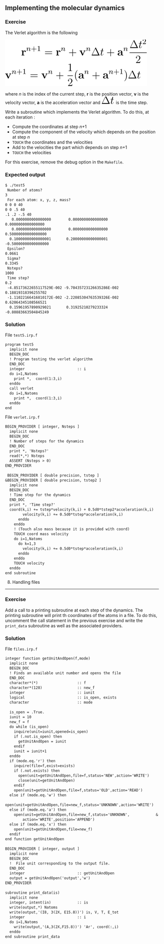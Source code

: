 Implementing the molecular dynamics
-----------------------------------

### Exercise

The Verlet algorithm is the following

![Verlet algorithm](EqVerlet.svg)

where *n* is the index of the current step, **r** is the position vector, **v**
is the velocity vector, **a** is the acceleration vector and 
![delta_t](EqDeltaT.svg) is the time step.

Write a subroutine which implements the Verlet algorithm. To do this,
at each iteration :
- Compute the coordinates at step *n*+1
- Compute the component of the velocity which depends on the position at step
  *n*
- ``TOUCH`` the coordinates and the velocities
- Add to the velocities the part which depends on step *n*+1
- ``TOUCH`` the velocities

For this exercise, remove the debug option in the ``Makefile``.

### Expected output

``` text
$ ./test5 
 Number of atoms?
3
 For each atom: x, y, z, mass?
0 0 0 40
0 0 .5 40
.1 .2 -.5 40
   0.0000000000000000        0.0000000000000000        0.0000000000000000     
   0.0000000000000000        0.0000000000000000       0.50000000000000000     
  0.10000000000000001       0.20000000000000001      -0.50000000000000000     
 Epsilon?
0.0661
 Sigma?
0.3345
 Nsteps?
1000
 Time step?
0.2
 -4.85173622655117529E-002 -9.70435723126635286E-002  0.18819318396255702     
 -1.11022166416810172E-002 -2.22085304763539326E-002  0.62064345108566521     
  0.15961957890929021       0.31925210279233324      -0.80883663504845249 
```

### Solution

File ``test5.irp.f``

``` irpf90
program test5
  implicit none
  BEGIN_DOC
  ! Program testing the verlet algorithm
  END_DOC
  integer                        :: i
  do i=1,Natoms
    print *,  coord(1:3,i)
  enddo
  call verlet
  do i=1,Natoms
    print *,  coord(1:3,i)
  enddo
end 
```

File ``verlet.irp.f``

``` irpf90
BEGIN_PROVIDER [ integer, Nsteps ]
  implicit none
  BEGIN_DOC
  ! Number of steps for the dynamics
  END_DOC
  print *, 'Nsteps?'
  read(*,*) Nsteps
  ASSERT (Nsteps > 0)
END_PROVIDER

 BEGIN_PROVIDER [ double precision, tstep ]
&BEGIN_PROVIDER [ double precision, tstep2 ]
  implicit none
  BEGIN_DOC
  ! Time step for the dynamics
  END_DOC
  print *, 'Time step?'
  coord(k,i) += tstep*velocity(k,i) + 0.5d0*tstep2*acceleration(k,i)
        velocity(k,i) += 0.5d0*tstep*acceleration(k,i)
      enddo
    enddo
    ! (Touch also mass because it is provided with coord)
    TOUCH coord mass velocity
    do i=1,Natoms
      do k=1,3
        velocity(k,i) += 0.5d0*tstep*acceleration(k,i)
      enddo
    enddo
    TOUCH velocity
  enddo
end subroutine
```

8. Handling files
-----------------

### Exercise

Add a call to a printing subroutine at each step of the dynamics. The printing
subroutine will print th coordinates of the atoms in a file. To do this,
uncomment the call statement in the previous exercise and write the
``print_data`` subroutine as well as the associated providers.

### Solution

File ``files.irp.f``
``` irpf90
integer function getUnitAndOpen(f,mode)
  implicit none
  BEGIN_DOC
  ! Finds an available unit number and opens the file
  END_DOC
  character*(*)                  :: f
  character*(128)                :: new_f
  integer                        :: iunit
  logical                        :: is_open, exists
  character                      :: mode

  is_open = .True.
  iunit = 10
  new_f = f
  do while (is_open)
    inquire(unit=iunit,opened=is_open)
    if (.not.is_open) then
      getUnitAndOpen = iunit
    endif
    iunit = iunit+1
  enddo
  if (mode.eq.'r') then
    inquire(file=f,exist=exists)
    if (.not.exists) then
      open(unit=getUnitAndOpen,file=f,status='NEW',action='WRITE')
      close(unit=getUnitAndOpen)
    endif
    open(unit=getUnitAndOpen,file=f,status='OLD',action='READ')
  else if (mode.eq.'w') then
    open(unit=getUnitAndOpen,file=new_f,status='UNKNOWN',action='WRITE')
  else if (mode.eq.'a') then
    open(unit=getUnitAndOpen,file=new_f,status='UNKNOWN',            &
        action='WRITE',position='APPEND')
  else if (mode.eq.'x') then
    open(unit=getUnitAndOpen,file=new_f)
  endif
end function getUnitAndOpen

BEGIN_PROVIDER [ integer, output ]
  implicit none
  BEGIN_DOC
  !  File unit corresponding to the output file.
  END_DOC
  integer                        :: getUnitAndOpen
  output = getUnitAndOpen('output','w')
END_PROVIDER

subroutine print_data(is)
  implicit none
  integer, intent(in)            :: is
  write(output,*) Natoms
  write(output,'(I8, 3(2X, E15.8))') is, V, T, E_tot
  integer                        :: i
  do i=1,Natoms
    write(output,'(A,3(2X,F15.8))') 'Ar', coord(:,i)
  enddo
end subroutine print_data
```

